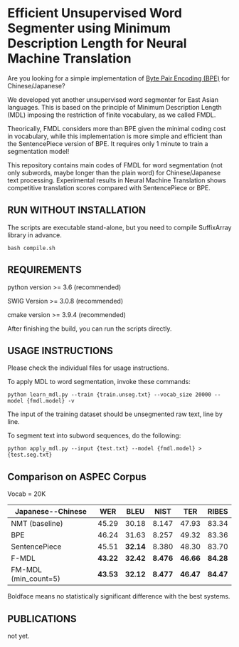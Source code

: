 Efficient Unsupervised Word Segmenter using Minimum Description Length for Neural Machine Translation
=======
Are you looking for a simple implementation of [Byte Pair Encoding (BPE)](https://github.com/rsennrich/subword-nmt.git) for Chinese/Japanese? 

We developed yet another unsupervised word segmenter for East Asian languages.
This is based on the principle of Minimum Description Length (MDL) imposing the restriction of finite vocabulary, as we called FMDL.

Theorically, FMDL considers more than BPE given the minimal coding cost in vocabulary,
while this implementation is more simple and efficient than the SentencePiece version of BPE.  It requires only 1 minute to train a segmentation model!

This repository contains main codes of FMDL for word segmentation (not only subwords, maybe longer than the plain word) for Chinese/Japanese text processing.  Experimental results in Neural Machine Translation shows competitive translation scores compared with SentencePiece or BPE.

RUN WITHOUT INSTALLATION
------------
The scripts are executable stand-alone, but you need to compile SuffixArray library in advance.
    
    bash compile.sh

REQUIREMENTS
------------

python version >= 3.6 (recommended)

SWIG Version >= 3.0.8 (recommended)

cmake version >= 3.9.4 (recommended)



After finishing the build, you can run the scripts directly.

USAGE INSTRUCTIONS
------------------
Please check the individual files for usage instructions.

To apply MDL to word segmentation, invoke these commands:

    python learn_mdl.py --train {train.unseg.txt} --vocab_size 20000 --model {fmdl.model} -v

The input of the training dataset should be unsegmented raw text, line by line.

To segment text into subword sequences, do the following:

    python apply_mdl.py --input {test.txt} --model {fmdl.model} > {test.seg.txt}


Comparison on ASPEC Corpus 
------------
Vocab = 20K

| Japanese--Chinese| WER   | BLEU  | NIST  | TER   | RIBES |
| -----------------| ------| ------| ------| ------| ------|
| NMT (baseline)   | 45.29 | 30.18 | 8.147 | 47.93 | 83.34 |
| BPE              | 46.24 | 31.63 | 8.257 | 49.32 | 83.36 |
| SentencePiece    | 45.51| **32.14** | 8.380 | 48.30 | 83.70 |
| F-MDL            | **43.22**| **32.42** | **8.476** | **46.66** | **84.28** |
| FM-MDL (min_count=5)   | **43.53**| **32.12** | **8.477** | **46.47** | **84.47** |

Boldface means no statistically significant difference with the best systems.

PUBLICATIONS
------------

not yet.


